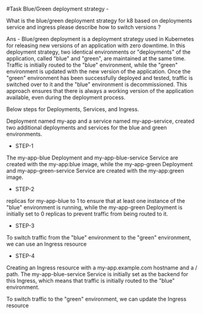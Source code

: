 #Task Blue/Green deployment strategy -


What is the blue/green deployment strategy for k8 based on deployments service and ingress please describe how to switch versions ?

Ans - Blue/green deployment is a deployment strategy used in Kubernetes for releasing new versions of an application with zero downtime. In this deployment strategy, two identical environments or "deployments" of the application, called "blue" and "green", are maintained at the same time. Traffic is initially routed to the "blue" environment, while the "green" environment is updated with the new version of the application. Once the "green" environment has been successfully deployed and tested, traffic is switched over to it and the "blue" environment is decommissioned. This approach ensures that there is always a working version of the application available, even during the deployment process.

Below steps for Deployments, Services, and Ingress.

Deployment named my-app and a service named my-app-service, created two additional deployments and services for the blue and green environments.

+ STEP-1

The my-app-blue Deployment and my-app-blue-service Service are created with the my-app:blue image, while the my-app-green Deployment and my-app-green-service Service are created with the my-app:green image.

+ STEP-2

replicas for my-app-blue to 1 to ensure that at least one instance of the "blue" environment is running, while the my-app-green Deployment is initially set to 0 replicas to prevent traffic from being routed to it.


+ STEP-3

To switch traffic from the "blue" environment to the "green" environment, we can use an Ingress resource



+ STEP-4

Creating an Ingress resource with a my-app.example.com hostname and a / path. The my-app-blue-service Service is initially set as the backend for this Ingress, which means that traffic is initially routed to the "blue" environment.

To switch traffic to the "green" environment, we can update the Ingress resource 
